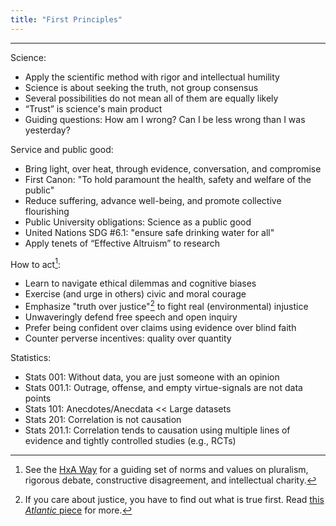 ```yaml
---
title: "First Principles"
---
```


------
Science:
- Apply the scientific method with rigor and intellectual humility
- Science is about seeking the truth, not group consensus
- Several possibilities do not mean all of them are equally likely
- “Trust” is science's main product
- Guiding questions: How am I wrong? Can I be less wrong than I was yesterday?

Service and public good:
- Bring light, over heat, through evidence, conversation, and compromise
- First Canon: "To hold paramount the health, safety and welfare of the public"
- Reduce suffering, advance well-being, and promote collective flourishing
- Public University obligations: Science as a public good
- United Nations SDG #6.1: "ensure safe drinking water for all"
- Apply tenets of “Effective Altruism” to research

How to act[^2]:
- Learn to navigate ethical dilemmas and cognitive biases
- Exercise (and urge in others) civic and moral courage
- Emphasize "truth over justice"[^1] to fight real (environmental) injustice
- Unwaveringly defend free speech and open inquiry
- Prefer being confident over claims using evidence over blind faith
- Counter perverse incentives: quality over quantity

Statistics:
- Stats 001: Without data, you are just someone with an opinion
- Stats 001.1: Outrage, offense, and empty virtue-signals are not data points
- Stats 101: Anecdotes/Anecdata << Large datasets
- Stats 201: Correlation is not causation
- Stats 201.1: Correlation tends to causation using multiple lines of evidence and tightly controlled studies (e.g., RCTs)

[^1]: If you care about justice, you have to find out what is true first. Read [this *Atlantic* piece](https://www.theatlantic.com/ideas/archive/2018/11/academics-truth-justice/574165/) for more.
[^2]: See the [HxA Way](https://heterodoxacademy.org/library/the-hxa-way/) for a guiding set of norms and values on pluralism, rigorous debate, constructive disagreement, and intellectual charity.
